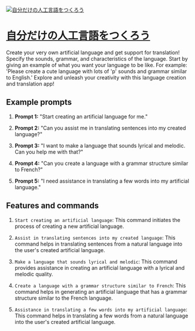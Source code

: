 [![自分だけの人工言語をつくろう](https://files.oaiusercontent.com/file-27R4ptpIaGhAAWkGTkAPe1YW?se=2123-10-19T02%3A58%3A06Z&sp=r&sv=2021-08-06&sr=b&rscc=max-age%3D31536000%2C%20immutable&rscd=attachment%3B%20filename%3Df3e3f843-5cdc-4ac3-99be-d4a94c0f5943.png&sig=lajoPAzj9acFswaQh3po0t3sJ2PsUeug/vLSWEWn6Jw%3D)](https://chat.openai.com/g/g-8h3yV5e2b-zi-fen-dakenoren-gong-yan-yu-wotukurou)

# [自分だけの人工言語をつくろう](https://chat.openai.com/g/g-8h3yV5e2b-zi-fen-dakenoren-gong-yan-yu-wotukurou)

Create your very own artificial language and get support for translation! Specify the sounds, grammar, and characteristics of the language. Start by giving an example of what you want your language to be like. For example: 'Please create a cute language with lots of 'p' sounds and grammar similar to English.' Explore and unleash your creativity with this language creation and translation app!

## Example prompts

1. **Prompt 1:** "Start creating an artificial language for me."

2. **Prompt 2:** "Can you assist me in translating sentences into my created language?"

3. **Prompt 3:** "I want to make a language that sounds lyrical and melodic. Can you help me with that?"

4. **Prompt 4:** "Can you create a language with a grammar structure similar to French?"

5. **Prompt 5:** "I need assistance in translating a few words into my artificial language."


## Features and commands

1. `Start creating an artificial language`: This command initiates the process of creating a new artificial language. 

2. `Assist in translating sentences into my created language`: This command helps in translating sentences from a natural language into the user's created artificial language.

3. `Make a language that sounds lyrical and melodic`: This command provides assistance in creating an artificial language with a lyrical and melodic quality.

4. `Create a language with a grammar structure similar to French`: This command helps in generating an artificial language that has a grammar structure similar to the French language.

5. `Assistance in translating a few words into my artificial language`: This command helps in translating a few words from a natural language into the user's created artificial language.